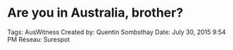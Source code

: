 # Are you in Australia, brother?

Tags: AusWitness
Created by: Quentin Sombsthay
Date: July 30, 2015 9:54 PM
Réseau: Surespot